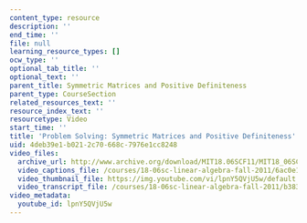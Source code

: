 ```yaml
---
content_type: resource
description: ''
end_time: ''
file: null
learning_resource_types: []
ocw_type: ''
optional_tab_title: ''
optional_text: ''
parent_title: Symmetric Matrices and Positive Definiteness
parent_type: CourseSection
related_resources_text: ''
resource_index_text: ''
resourcetype: Video
start_time: ''
title: 'Problem Solving: Symmetric Matrices and Positive Definiteness'
uid: 4deb39e1-b021-2c70-668c-7976e1cc8248
video_files:
  archive_url: http://www.archive.org/download/MIT18.06SCF11/MIT18_06SC_110711_D1_300k.mp4
  video_captions_file: /courses/18-06sc-linear-algebra-fall-2011/6ac0e17f69005b57bfc247b9c49f2685_lpnY5QVjU5w.vtt
  video_thumbnail_file: https://img.youtube.com/vi/lpnY5QVjU5w/default.jpg
  video_transcript_file: /courses/18-06sc-linear-algebra-fall-2011/b383d7a883d770987459b09e9c7976a8_lpnY5QVjU5w.pdf
video_metadata:
  youtube_id: lpnY5QVjU5w
---
```

